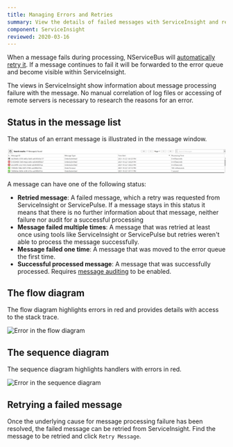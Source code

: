 ```yaml
---
title: Managing Errors and Retries
summary: View the details of failed messages with ServiceInsight and retry them
component: ServiceInsight
reviewed: 2020-03-16
---
```


When a message fails during processing, NServiceBus will [automatically retry it](/nservicebus/recoverability/). If a message continues to fail it will be forwarded to the error queue and become visible within ServiceInsight.

The views in ServiceInsight show information about message processing failure with the message. No manual correlation of log files or accessing of remote servers is necessary to research the reasons for an error.


## Status in the message list

The status of an errant message is illustrated in the message window.

![An error in the message window](images/overview-messagewindowerror.png 'width=500')

A message can have one of the following status:
 - **Retried message**: A failed message, which a retry was requested from ServiceInsight or ServicePulse. If a message stays in this status it means that there is no further information about that message, neither failure nor audit for a successful processing
 - **Message failed multiple times**: A message that was retried at least once using tools like ServiceInsight or ServicePulse but retries weren't able to process the message successfully.
 - **Message failed one time**: A message that was moved to the error queue the first time.
 - **Successful processed message**: A message that was successfully processed. Requires [message auditing](/nservicebus/operations/auditing.md) to be enabled.

## The flow diagram

The flow diagram highlights errors in red and provides details with access to the stack trace.

![Error in the flow diagram](images/overview-flowdiagramwitherror.png 'width=500')


## The sequence diagram

The sequence diagram highlights handlers with errors in red.

![Error in the sequence diagram](images/overview-sequence-diagram-witherror.png 'width=500')


## Retrying a failed message

Once the underlying cause for message processing failure has been resolved, the failed message can be retried from ServiceInsight. Find the message to be retried and click `Retry Message`.
